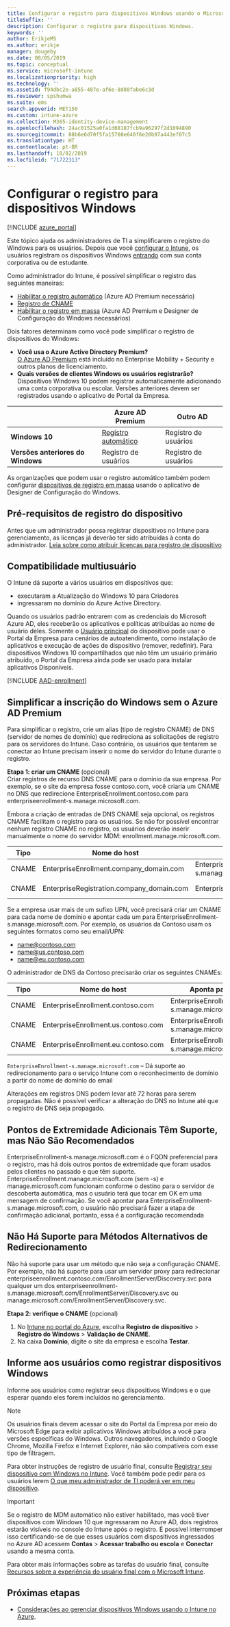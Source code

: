 ```yaml
---
title: Configurar o registro para dispositivos Windows usando o Microsoft Intune
titleSuffix: ''
description: Configurar o registro para dispositivos Windows.
keywords: ''
author: ErikjeMS
ms.author: erikje
manager: dougeby
ms.date: 08/05/2019
ms.topic: conceptual
ms.service: microsoft-intune
ms.localizationpriority: high
ms.technology: ''
ms.assetid: f94dbc2e-a855-487e-af6e-8d08fabe6c3d
ms.reviewer: spshumwa
ms.suite: ems
search.appverid: MET150
ms.custom: intune-azure
ms.collection: M365-identity-device-management
ms.openlocfilehash: 24ac01525a0fa1d08187fcb9a96297f2d1094890
ms.sourcegitcommit: 88b6e6d70f5fa15708e640f6e20b97a442ef07c5
ms.translationtype: HT
ms.contentlocale: pt-BR
ms.lasthandoff: 10/02/2019
ms.locfileid: "71722313"
---
```

# <a name="set-up-enrollment-for-windows-devices"></a>Configurar o registro para dispositivos Windows

[!INCLUDE [azure_portal](../includes/azure_portal.md)]

Este tópico ajuda os administradores de TI a simplificarem o registro do Windows para os usuários. Depois que você [configurar o Intune](../fundamentals/setup-steps.md), os usuários registram os dispositivos Windows [entrando](https://docs.microsoft.com/intune-user-help/enroll-your-device-in-intune-windows) com sua conta corporativa ou de estudante.  

Como administrador do Intune, é possível simplificar o registro das seguintes maneiras:

- [Habilitar o registro automático](#enable-windows-10-automatic-enrollment) (Azure AD Premium necessário)
- [Registro de CNAME](#simplify-windows-enrollment-without-azure-ad-premium)
- [Habilitar o registro em massa](../windows-bulk-enroll.md) (Azure AD Premium e Designer de Configuração do Windows necessários)

Dois fatores determinam como você pode simplificar o registro de dispositivos do Windows:

- **Você usa o Azure Active Directory Premium?** <br>[O Azure AD Premium](https://docs.microsoft.com/azure/active-directory/active-directory-get-started-premium) está incluído no Enterprise Mobility + Security e outros planos de licenciamento.
- **Quais versões de clientes Windows os usuários registrarão?** <br>Dispositivos Windows 10 podem registrar automaticamente adicionando uma conta corporativa ou escolar. Versões anteriores devem ser registrados usando o aplicativo de Portal da Empresa.

||**Azure AD Premium**|**Outro AD**|
|----------|---------------|---------------|  
|**Windows 10**|[Registro automático](#enable-windows-10-automatic-enrollment) |Registro de usuários|
|**Versões anteriores do Windows**|Registro de usuários|Registro de usuários|

As organizações que podem usar o registro automático também podem configurar [dispositivos de registro em massa](../windows-bulk-enroll.md) usando o aplicativo de Designer de Configuração do Windows.

## <a name="device-enrollment-prerequisites"></a>Pré-requisitos de registro do dispositivo

Antes que um administrador possa registrar dispositivos no Intune para gerenciamento, as licenças já deverão ter sido atribuídas à conta do administrador. [Leia sobre como atribuir licenças para registro de dispositivo](../fundamentals/licenses-assign.md)

## <a name="multi-user-support"></a>Compatibilidade multiusuário

O Intune dá suporte a vários usuários em dispositivos que:

- executaram a Atualização do Windows 10 para Criadores
- ingressaram no domínio do Azure Active Directory.

Quando os usuários padrão entrarem com as credenciais do Microsoft Azure AD, eles receberão os aplicativos e políticas atribuídas ao nome de usuário deles. Somente o [Usuário principal](../remote-actions/find-primary-user.md) do dispositivo pode usar o Portal da Empresa para cenários de autoatendimento, como instalação de aplicativos e execução de ações de dispositivo (remover, redefinir). Para dispositivos Windows 10 compartilhados que não têm um usuário primário atribuído, o Portal da Empresa ainda pode ser usado para instalar aplicativos Disponíveis.

[!INCLUDE [AAD-enrollment](../includes/win10-automatic-enrollment-aad.md)]

## <a name="simplify-windows-enrollment-without-azure-ad-premium"></a>Simplificar a inscrição do Windows sem o Azure AD Premium
Para simplificar o registro, crie um alias (tipo de registro CNAME) de DNS (servidor de nomes de domínio) que redireciona as solicitações de registro para os servidores do Intune. Caso contrário, os usuários que tentarem se conectar ao Intune precisam inserir o nome do servidor do Intune durante o registro.

**Etapa 1: criar um CNAME** (opcional)<br>
Criar registros de recurso DNS CNAME para o domínio da sua empresa. Por exemplo, se o site da empresa fosse contoso.com, você criaria um CNAME no DNS que redirecione EnterpriseEnrollment.contoso.com para enterpriseenrollment-s.manage.microsoft.com.

Embora a criação de entradas de DNS CNAME seja opcional, os registros CNAME facilitam o registro para os usuários. Se não for possível encontrar nenhum registro CNAME no registro, os usuários deverão inserir manualmente o nome do servidor MDM: enrollment.manage.microsoft.com.

|Tipo|Nome do host|Aponta para|TTL|
|----------|---------------|---------------|---|
|CNAME|EnterpriseEnrollment.company_domain.com|EnterpriseEnrollment-s.manage.microsoft.com| 1 hora|
|CNAME|EnterpriseRegistration.company_domain.com|EnterpriseRegistration.windows.net|1 hora|

Se a empresa usar mais de um sufixo UPN, você precisará criar um CNAME para cada nome de domínio e apontar cada um para EnterpriseEnrollment-s.manage.microsoft.com. Por exemplo, os usuários da Contoso usam os seguintes formatos como seu email/UPN:

- name@contoso.com
- name@us.contoso.com
- name@eu.contoso.com

O administrador de DNS da Contoso precisarão criar os seguintes CNAMEs:

|Tipo|Nome do host|Aponta para|TTL|  
|----------|---------------|---------------|---|
|CNAME|EnterpriseEnrollment.contoso.com|EnterpriseEnrollment-s.manage.microsoft.com|1 hora|
|CNAME|EnterpriseEnrollment.us.contoso.com|EnterpriseEnrollment-s.manage.microsoft.com|1 hora|
|CNAME|EnterpriseEnrollment.eu.contoso.com|EnterpriseEnrollment-s.manage.microsoft.com| 1 hora|

`EnterpriseEnrollment-s.manage.microsoft.com` – Dá suporte ao redirecionamento para o serviço Intune com o reconhecimento de domínio a partir do nome de domínio do email

Alterações em registros DNS podem levar até 72 horas para serem propagadas. Não é possível verificar a alteração do DNS no Intune até que o registro de DNS seja propagado.

## <a name="additional-endpoints-are-supported-but-not-recommended"></a>Pontos de Extremidade Adicionais Têm Suporte, mas Não São Recomendados
EnterpriseEnrollment-s.manage.microsoft.com é o FQDN preferencial para o registro, mas há dois outros pontos de extremidade que foram usados pelos clientes no passado e que têm suporte. EnterpriseEnrollment.manage.microsoft.com (sem -s) e manage.microsoft.com funcionam conforme o destino para o servidor de descoberta automática, mas o usuário terá que tocar em OK em uma mensagem de confirmação. Se você apontar para EnterpriseEnrollment-s.manage.microsoft.com, o usuário não precisará fazer a etapa de confirmação adicional, portanto, essa é a configuração recomendada

## <a name="alternate-methods-of-redirection-are-not-supported"></a>Não Há Suporte para Métodos Alternativos de Redirecionamento
Não há suporte para usar um método que não seja a configuração CNAME. Por exemplo, não há suporte para usar um servidor proxy para redirecionar enterpriseenrollment.contoso.com/EnrollmentServer/Discovery.svc para qualquer um dos enterpriseenrollment-s.manage.microsoft.com/EnrollmentServer/Discovery.svc ou manage.microsoft.com/EnrollmentServer/Discovery.svc.

**Etapa 2: verifique o CNAME** (opcional)<br>
1. No [Intune no portal do Azure](https://aka.ms/intuneportal), escolha **Registro de dispositivo** > **Registro do Windows** > **Validação de CNAME**.
2. Na caixa **Domínio**, digite o site da empresa e escolha **Testar**.

## <a name="tell-users-how-to-enroll-windows-devices"></a>Informe aos usuários como registrar dispositivos Windows
Informe aos usuários como registrar seus dispositivos Windows e o que esperar quando eles forem incluídos no gerenciamento.

> [!NOTE]
> Os usuários finais devem acessar o site do Portal da Empresa por meio do Microsoft Edge para exibir aplicativos Windows atribuídos a você para versões específicas do Windows. Outros navegadores, incluindo o Google Chrome, Mozilla Firefox e Internet Explorer, não são compatíveis com esse tipo de filtragem.

Para obter instruções de registro de usuário final, consulte [Registrar seu dispositivo com Windows no Intune](https://docs.microsoft.com/intune-user-help/enroll-your-device-in-intune-windows). Você também pode pedir para os usuários lerem [O que meu administrador de TI poderá ver em meu dispositivo](https://docs.microsoft.com/intune-user-help/what-can-your-it-administrator-see-when-you-enroll-your-device-in-intune-windows).

>[!IMPORTANT]
> Se o registro de MDM automático não estiver habilitado, mas você tiver dispositivos com Windows 10 que ingressaram no Azure AD, dois registros estarão visíveis no console do Intune após o registro. É possível interromper isso certificando-se de que esses usuários com dispositivos ingressados no Azure AD acessem **Contas** > **Acessar trabalho ou escola** e **Conectar** usando a mesma conta. 

Para obter mais informações sobre as tarefas do usuário final, consulte [Recursos sobre a experiência do usuário final com o Microsoft Intune](../fundamentals/end-user-educate.md).

## <a name="next-steps"></a>Próximas etapas

- [Considerações ao gerenciar dispositivos Windows usando o Intune no Azure](../fundamentals/intune-legacy-pc-client.md).
